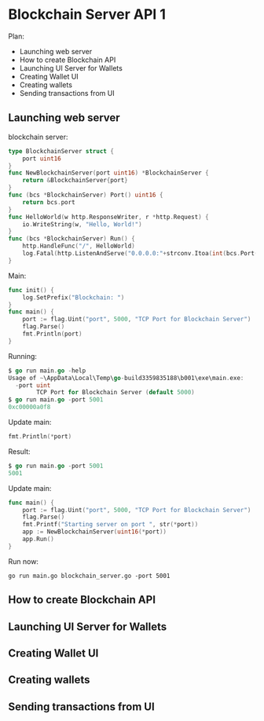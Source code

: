 # Blockchain Server API 1 

Plan: 
* Launching web server
* How to create Blockchain API
* Launching UI Server for Wallets 
* Creating Wallet UI
* Creating wallets 
* Sending transactions from UI

## Launching web server 

blockchain server: 
```go
type BlockchainServer struct {
	port uint16
}
func NewBlockchainServer(port uint16) *BlockchainServer {
	return &BlockchainServer{port}
}
func (bcs *BlockchainServer) Port() uint16 {
	return bcs.port
}
func HelloWorld(w http.ResponseWriter, r *http.Request) {
	io.WriteString(w, "Hello, World!")
}
func (bcs *BlockchainServer) Run() {
	http.HandleFunc("/", HelloWorld)
	log.Fatal(http.ListenAndServe("0.0.0.0:"+strconv.Itoa(int(bcs.Port())), nil))
}
```

Main: 
```go
func init() {
	log.SetPrefix("Blockchain: ")
}
func main() {
	port := flag.Uint("port", 5000, "TCP Port for Blockchain Server")
	flag.Parse()
	fmt.Println(port)
}
```
Running: 
```go
$ go run main.go -help
Usage of ~\AppData\Local\Temp\go-build3359835188\b001\exe\main.exe:
  -port uint
        TCP Port for Blockchain Server (default 5000)
$ go run main.go -port 5001
0xc00000a0f8
```
Update main: 
```go
fmt.Println(*port)
```
Result:  
```go
$ go run main.go -port 5001
5001
```
Update main:
```go
func main() {
	port := flag.Uint("port", 5000, "TCP Port for Blockchain Server")
	flag.Parse()
	fmt.Printf("Starting server on port ", str(*port))
	app := NewBlockchainServer(uint16(*port))
	app.Run()
}
```
Run now: 
```
go run main.go blockchain_server.go -port 5001
```

## How to create Blockchain API

## Launching UI Server for Wallets 

## Creating Wallet UI

## Creating wallets 

## Sending transactions from UI


